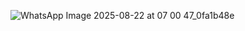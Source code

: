 ![WhatsApp Image 2025-08-22 at 07 00 47_0fa1b48e](https://github.com/user-attachments/assets/6f2de6e1-4300-4e97-8c42-697b22908dd1)
